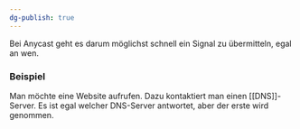 ```yaml
---
dg-publish: true
---
```

Bei Anycast geht es darum möglichst schnell ein Signal zu übermitteln, egal an wen.

### Beispiel
Man möchte eine Website aufrufen.
Dazu kontaktiert man einen [[DNS]]-Server.
Es ist egal welcher DNS-Server antwortet, aber der erste wird genommen.